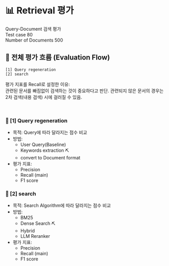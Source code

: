# 📊 Retrieval 평가

Query-Document 검색 평가\
Test case 80\
Number of Documents 500

## 🧭 전체 평가 흐름 (Evaluation Flow)
```
[1] Query regeneration
[2] search
```
평가 지표를 Recall로 설정한 이유: \
관련된 문서를 빠짐없이 검색하는 것이 중요하다고 판단. 관련되지 않은 문서의 경우는 2차 검색(내용 검색) 시에 걸러질 수 있음.


<br>

### 📌 [1] Query regeneration
- 목적: Query에 따라 달라지는 점수 비교
- 방법:
    - User Query(Baseline)
    - Keywords extraction ⛏️
    - convert to Document format
- 평가 지표:
    - Precision
    - Recall (main)
    - F1 score

### 📌 [2] search
- 목적: Search Algorithm에 따라 달라지는 점수 비교
- 방법:
    - BM25
    - Dense Search ⛏️
    - Hybrid
    - LLM Reranker
- 평가 지표:
    - Precision
    - Recall (main)
    - F1 score